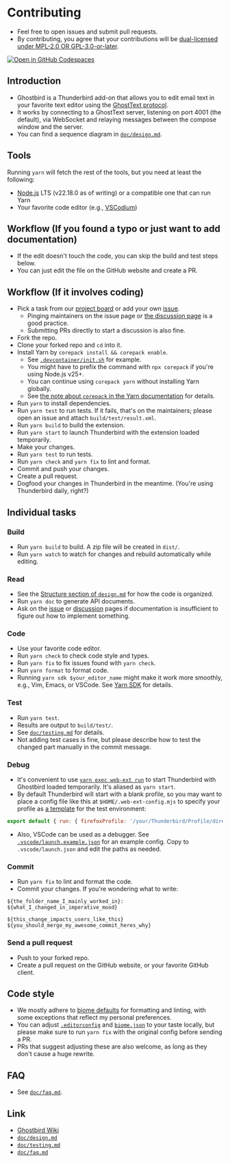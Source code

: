 # Contributing

* Feel free to open issues and submit pull requests.
* By contributing, you agree that your contributions will be [dual-licensed under MPL-2.0 OR GPL-3.0-or-later](./LICENSE).

[![Open in GitHub Codespaces](https://github.com/codespaces/badge.svg)](https://codespaces.new/exteditor/ghostbird?quickstart=1)

## Introduction

* Ghostbird is a Thunderbird add-on that allows you to edit email text in your favorite text editor using the [GhostText protocol][protocol].
* It works by connecting to a GhostText server, listening on port 4001 (the default), via WebSocket and relaying messages between the compose window and the server.
* You can find a sequence diagram in [`doc/design.md`](./doc/design.md#sequence-diagram).

## Tools

Running `yarn` will fetch the rest of the tools, but you need at least the following:

- [Node.js](https://nodejs.org/download/) LTS (v22.18.0 as of writing) or a compatible one that can run Yarn
- Your favorite code editor (e.g., [VSCodium](https://vscodium.com/))

## Workflow (If you found a typo or just want to add documentation)

* If the edit doesn't touch the code, you can skip the build and test steps below.
* You can just edit the file on the GitHub website and create a PR.

## Workflow (If it involves coding)

* Pick a task from our [project board][proj] or add your own [issue][issue].
  * Pinging maintainers on the issue page or [the discussion page][discussion] is a good practice.
  * Submitting PRs directly to start a discussion is also fine.
* Fork the repo.
* Clone your forked repo and `cd` into it.
* Install Yarn by `corepack install && corepack enable`.
  * See [`.devcontainer/init.sh`](./.devcontainer/init.sh) for example.
  * You might have to prefix the command with `npx corepack` if you're using Node.js v25+.
  * You can continue using `corepack yarn` without installing Yarn globally.
  * See [the note about `corepack` in the Yarn documentation](https://yarnpkg.com/corepack) for details.
* Run `yarn` to install dependencies.
* Run `yarn test` to run tests. If it fails, that's on the maintainers; please open an issue and attach `build/test/result.xml`.
* Run `yarn build` to build the extension.
* Run `yarn start` to launch Thunderbird with the extension loaded temporarily.
* Make your changes.
* Run `yarn test` to run tests.
* Run `yarn check` and `yarn fix` to lint and format.
* Commit and push your changes.
* Create a pull request.
* Dogfood your changes in Thunderbird in the meantime. (You're using Thunderbird daily, right?)

## Individual tasks

### Build

* Run `yarn build` to build. A zip file will be created in `dist/`.
* Run `yarn watch` to watch for changes and rebuild automatically while editing.

### Read

* See the [Structure section of `design.md`](./doc/design.md#structure) for how the code is organized.
* Run `yarn doc` to generate API documents.
* Ask on the [issue][issue] or [discussion][discussion] pages if documentation is insufficient to figure out how to implement something.

### Code

* Use your favorite code editor.
* Run `yarn check` to check code style and types.
* Run `yarn fix` to fix issues found with `yarn check`.
* Run `yarn format` to format code.
* Running `yarn sdk $your_editor_name` might make it work more smoothly, e.g., Vim, Emacs, or VSCode. See [Yarn SDK](https://yarnpkg.com/getting-started/editor-sdks) for details.

### Test

* Run `yarn test`.
* Results are output to `build/test/`.
* See [`doc/testing.md`](./doc/testing.md) for details.
* Not adding test cases is fine, but please describe how to test the changed part manually in the commit message.

### Debug

* It's convenient to use [`yarn exec web-ext run`](https://extensionworkshop.com/documentation/develop/getting-started-with-web-ext/) to start Thunderbird with Ghostbird loaded temporarily. It's aliased as `yarn start`.
* By default Thunderbird will start with a blank profile, so you may want to place a config file like this at `$HOME/.web-ext-config.mjs` to specify your profile as [a template](https://extensionworkshop.com/documentation/develop/getting-started-with-web-ext/#use-a-custom-profile) for the test environment:

```js
export default { run: { firefoxProfile: '/your/Thunderbird/Profile/directory.default' } }
```

* Also, VSCode can be used as a debugger. See [`.vscode/launch.example.json`](./.vscode/launch.example.json) for an example config. Copy to `.vscode/launch.json` and edit the paths as needed.

### Commit

* Run `yarn fix` to lint and format the code.
* Commit your changes. If you're wondering what to write:

```
${the_folder_name_I_mainly_worked_in}: ${what_I_changed_in_imperative_mood}

${this_change_impacts_users_like_this}
${you_should_merge_my_awesome_commit_heres_why}
```

### Send a pull request

* Push to your forked repo.
* Create a pull request on the GitHub website, or your favorite GitHub client.

## Code style

* We mostly adhere to [biome defaults](https://biomejs.dev/linter/rules/use-naming-convention/) for formatting and linting, with some exceptions that reflect my personal preferences.
* You can adjust [`.editorconfig`](./.editorconfig) and [`biome.json`](./biome.json) to your taste locally, but please make sure to run `yarn fix` with the original config before sending a PR.
* PRs that suggest adjusting these are also welcome, as long as they don't cause a huge rewrite.

## FAQ

* See [`doc/faq.md`](./doc/faq.md).

## Link

* [Ghostbird Wiki][wiki]
* [`doc/design.md`](./doc/design.md)
* [`doc/testing.md`](./doc/testing.md)
* [`doc/faq.md`](./doc/faq.md)

[protocol]: https://github.com/fregante/GhostText/blob/refs/heads/main/PROTOCOL.md
[wiki]: https://github.com/exteditor/ghostbird/wiki
[issue]: https://github.com/exteditor/ghostbird/issues
[discussion]: https://github.com/exteditor/ghostbird/discussions
[proj]: https://github.com/exteditor/ghostbird/projects

